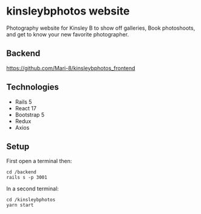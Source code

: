 # kinsleybphotos website

Photography website for Kinsley B to show off galleries, Book photoshoots, and get to know your new favorite photographer.

## Backend

https://github.com/Mari-8/kinsleybphotos_frontend

## Technologies 

* Rails 5  
* React 17 
* Bootstrap 5 
* Redux 
* Axios 

## Setup 

First open a terminal then:
```
cd /backend 
rails s -p 3001 
```
In a second terminal: 

```
cd /kinsleybphotos 
yarn start
```
